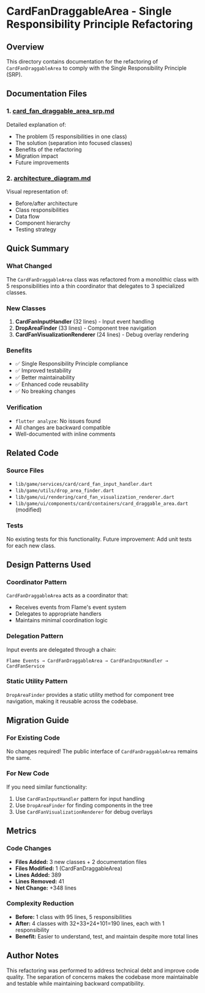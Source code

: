 # CardFanDraggableArea - Single Responsibility Principle Refactoring

## Overview
This directory contains documentation for the refactoring of `CardFanDraggableArea` to comply with the Single Responsibility Principle (SRP).

## Documentation Files

### 1. [card_fan_draggable_area_srp.md](./card_fan_draggable_area_srp.md)
Detailed explanation of:
- The problem (5 responsibilities in one class)
- The solution (separation into focused classes)
- Benefits of the refactoring
- Migration impact
- Future improvements

### 2. [architecture_diagram.md](./architecture_diagram.md)
Visual representation of:
- Before/after architecture
- Class responsibilities
- Data flow
- Component hierarchy
- Testing strategy

## Quick Summary

### What Changed
The `CardFanDraggableArea` class was refactored from a monolithic class with 5 responsibilities into a thin coordinator that delegates to 3 specialized classes.

### New Classes
1. **CardFanInputHandler** (32 lines) - Input event handling
2. **DropAreaFinder** (33 lines) - Component tree navigation  
3. **CardFanVisualizationRenderer** (24 lines) - Debug overlay rendering

### Benefits
- ✅ Single Responsibility Principle compliance
- ✅ Improved testability
- ✅ Better maintainability
- ✅ Enhanced code reusability
- ✅ No breaking changes

### Verification
- `flutter analyze`: No issues found
- All changes are backward compatible
- Well-documented with inline comments

## Related Code

### Source Files
- `lib/game/services/card/card_fan_input_handler.dart`
- `lib/game/utils/drop_area_finder.dart`
- `lib/game/ui/rendering/card_fan_visualization_renderer.dart`
- `lib/game/ui/components/card/containers/card_draggable_area.dart` (modified)

### Tests
No existing tests for this functionality. Future improvement: Add unit tests for each new class.

## Design Patterns Used

### Coordinator Pattern
`CardFanDraggableArea` acts as a coordinator that:
- Receives events from Flame's event system
- Delegates to appropriate handlers
- Maintains minimal coordination logic

### Delegation Pattern
Input events are delegated through a chain:
```
Flame Events → CardFanDraggableArea → CardFanInputHandler → CardFanService
```

### Static Utility Pattern
`DropAreaFinder` provides a static utility method for component tree navigation, making it reusable across the codebase.

## Migration Guide

### For Existing Code
No changes required! The public interface of `CardFanDraggableArea` remains the same.

### For New Code
If you need similar functionality:
1. Use `CardFanInputHandler` pattern for input handling
2. Use `DropAreaFinder` for finding components in the tree
3. Use `CardFanVisualizationRenderer` for debug overlays

## Metrics

### Code Changes
- **Files Added:** 3 new classes + 2 documentation files
- **Files Modified:** 1 (CardFanDraggableArea)
- **Lines Added:** 389
- **Lines Removed:** 41
- **Net Change:** +348 lines

### Complexity Reduction
- **Before:** 1 class with 95 lines, 5 responsibilities
- **After:** 4 classes with 32+33+24+101=190 lines, each with 1 responsibility
- **Benefit:** Easier to understand, test, and maintain despite more total lines

## Author Notes
This refactoring was performed to address technical debt and improve code quality. The separation of concerns makes the codebase more maintainable and testable while maintaining backward compatibility.
